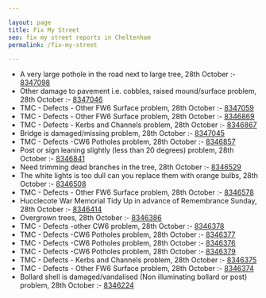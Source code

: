```yaml
---

layout: page
title: Fix My Street
seo: fix my street reports in Cheltenham
permalink: /fix-my-street

---
```


<!-- fix_marker starts -->

- A very large pothole in the road next to large tree, 28th October :- [8347098](https://www.fixmystreet.com/report/8347098)
- Other damage to pavement i.e. cobbles, raised mound/surface problem, 28th October :- [8347046](https://www.fixmystreet.com/report/8347046)
- TMC - Defects - Other FW6  Surface problem, 28th October :- [8347059](https://www.fixmystreet.com/report/8347059)
- TMC - Defects - Other FW6  Surface problem, 28th October :- [8346869](https://www.fixmystreet.com/report/8346869)
- TMC - Defects - Kerbs and Channels problem, 28th October :- [8346867](https://www.fixmystreet.com/report/8346867)
- Bridge is damaged/missing problem, 28th October :- [8347045](https://www.fixmystreet.com/report/8347045)
- TMC - Defects -CW6 Potholes  problem, 28th October :- [8346857](https://www.fixmystreet.com/report/8346857)
- Post or sign leaning slightly (less than 20 degrees) problem, 28th October :- [8346841](https://www.fixmystreet.com/report/8346841)
- Need trimming dead branches in the tree, 28th October :- [8346529](https://www.fixmystreet.com/report/8346529)
- The white lights is too dull can you replace them with orange bulbs, 28th October :- [8346508](https://www.fixmystreet.com/report/8346508)
- TMC - Defects - Other FW6  Surface problem, 28th October :- [8346578](https://www.fixmystreet.com/report/8346578)
- Hucclecote War Memorial Tidy Up in advance of Remembrance Sunday, 28th October :- [8346414](https://www.fixmystreet.com/report/8346414)
- Overgrown trees, 28th October :- [8346386](https://www.fixmystreet.com/report/8346386)
- TMC - Defects -other CW6 problem, 28th October :- [8346378](https://www.fixmystreet.com/report/8346378)
- TMC - Defects -CW6 Potholes  problem, 28th October :- [8346377](https://www.fixmystreet.com/report/8346377)
- TMC - Defects -CW6 Potholes  problem, 28th October :- [8346376](https://www.fixmystreet.com/report/8346376)
- TMC - Defects -CW6 Potholes  problem, 28th October :- [8346379](https://www.fixmystreet.com/report/8346379)
- TMC - Defects - Kerbs and Channels problem, 28th October :- [8346375](https://www.fixmystreet.com/report/8346375)
- TMC - Defects - Other FW6  Surface problem, 28th October :- [8346374](https://www.fixmystreet.com/report/8346374)
- Bollard shell is damaged/vandalised (Non illuminating bollard or post) problem, 28th October :- [8346224](https://www.fixmystreet.com/report/8346224)

<!-- fix_marker ends -->